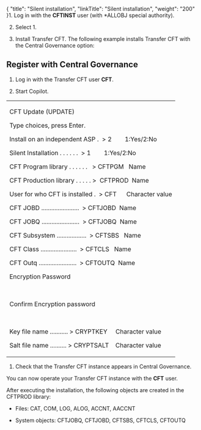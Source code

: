 {
    "title": "Silent installation",
    "linkTitle": "Silent installation",
    "weight": "200"
}1.  Log in with the **CFTINST** user (with \*ALLOBJ special authority).
2.  Select 1.
3.  Install Transfer CFT. The following example installs Transfer CFT with the Central Governance option:

## Register with Central Governance

1.  Log in with the Transfer CFT user **CFT**.
2.  Start Copilot.

<table cellspacing="0">
   <col/>
   <tbody>
      <tr>
         <td>
            <p>CFT Update (UPDATE)</p>
            <p>Type choices, press Enter.</p>
            <p>Install on an independent ASP .  &gt; 2        1:Yes/2:No</p>
            <p>Silent Installation . . . . . .  &gt;   1        1:Yes/2:No</p>
            <p>CFT Program library  . . . . . .    &gt; CFTPGM   Name</p>
            <p>CFT Production library . . . . . &gt;    CFTPROD  Name</p>
            <p>User for who CFT is installed .  &gt; CFT      Character value</p>
            <p>CFT JOBD  .......................     &gt; CFTJOBD  Name</p>
            <p>CFT JOBQ  .......................     &gt; CFTJOBQ  Name</p>
            <p>CFT Subsystem ..................     &gt; CFTSBS   Name</p>
            <p>CFT Class ......................     &gt; CFTCLS   Name</p>
            <p>CFT Outq .......................     &gt; CFTOUTQ  Name</p>
            <p>Encryption Password</p>
            <p> </p>
            <p>Confirm Encryption password</p>
            <p> </p>
            <p>Key file name ........... &gt; CRYPTKEY     Character value</p>
            <p>Salt file name .......... &gt; CRYPTSALT    Character value</p>
         </td>
      </tr>
   </tbody>
</table>

1.  Check that the Transfer CFT instance appears in Central Governance.

You can now operate your Transfer CFT instance with the **CFT** user.

After executing the installation, the following objects are created in the CFTPROD library:

-   Files: CAT, COM, LOG, ALOG, ACCNT, AACCNT
-   System objects: CFTJOBQ, CFTJOBD, CFTSBS, CFTCLS, CFTOUTQ
